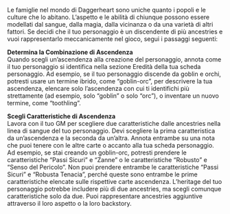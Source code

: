 Le famiglie nel mondo di Daggerheart sono uniche quanto i popoli e le culture che lo abitano. L’aspetto e le abilità di chiunque possono essere modellati dal sangue, dalla magia, dalla vicinanza o da una varietà di altri fattori. Se decidi che il tuo personaggio è un discendente di più ancestries e vuoi rappresentarlo meccanicamente nel gioco, segui i passaggi seguenti:

**Determina la Combinazione di Ascendenza**  
Quando scegli un’ascendenza alla creazione del personaggio, annota come il tuo personaggio si identifica nella sezione Eredità della tua scheda personaggio. Ad esempio, se il tuo personaggio discende da goblin e orchi, potresti usare un termine ibrido, come “goblin-orc”, per descrivere la tua ascendenza, elencare solo l’ascendenza con cui ti identifichi più strettamente (ad esempio, solo “goblin” o solo “orc”), o inventare un nuovo termine, come “toothling”.

**Scegli Caratteristiche di Ascendenza**  
Lavora con il tuo GM per scegliere due caratteristiche dalle ancestries nella linea di sangue del tuo personaggio. Devi scegliere la prima caratteristica da un’ascendenza e la seconda da un’altra. Annota entrambe su una nota che puoi tenere con le altre carte o accanto alla tua scheda personaggio. Ad esempio, se stai creando un goblin-orc, potresti prendere le caratteristiche “Passi Sicuri” e “Zanne” o le caratteristiche “Robusto” e “Senso del Pericolo”. Non puoi prendere entrambe le caratteristiche “Passi Sicuri” e “Robusta Tenacia”, perché queste sono entrambe le prime caratteristiche elencate sulle rispettive carte ascendenza. L’heritage del tuo personaggio potrebbe includere più di due ancestries, ma scegli comunque caratteristiche solo da due. Puoi rappresentare ancestries aggiuntive attraverso il loro aspetto o la loro backstory.
